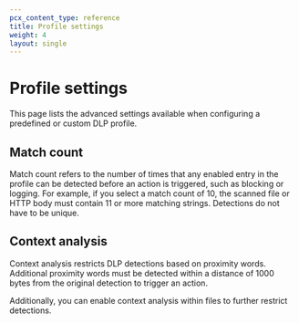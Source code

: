 ```yaml
---
pcx_content_type: reference
title: Profile settings
weight: 4
layout: single
---
```


# Profile settings

This page lists the advanced settings available when configuring a predefined or custom DLP profile.

## Match count

Match count refers to the number of times that any enabled entry in the profile can be detected before an action is triggered, such as blocking or logging. For example, if you select a match count of 10, the scanned file or HTTP body must contain 11 or more matching strings. Detections do not have to be unique.

## Context analysis

Context analysis restricts DLP detections based on proximity words. Additional proximity words must be detected within a distance of 1000 bytes from the original detection to trigger an action.

Additionally, you can enable context analysis within files to further restrict detections.
